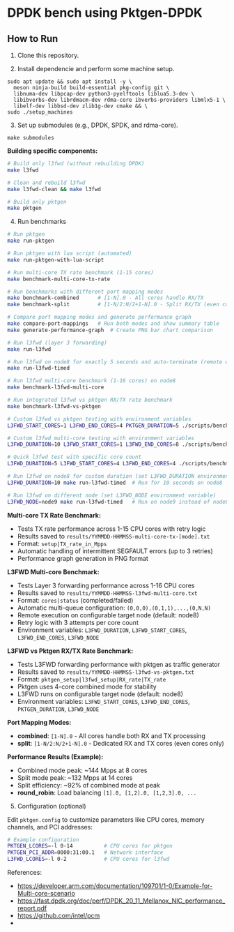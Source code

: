 # DPDK bench using Pktgen-DPDK



## How to Run 

1) Clone this repository.

2) Install dependencie and perform some machine setup.

```
sudo apt update && sudo apt install -y \
  meson ninja-build build-essential pkg-config git \
  libnuma-dev libpcap-dev python3-pyelftools liblua5.3-dev \
  libibverbs-dev librdmacm-dev rdma-core ibverbs-providers libmlx5-1 \
  libelf-dev libbsd-dev zlib1g-dev cmake && \
sudo ./setup_machines
```

3) Set up submodules (e.g., DPDK, SPDK, and rdma-core).

```
make submodules
```

**Building specific components:**
```bash
# Build only l3fwd (without rebuilding DPDK)
make l3fwd

# Clean and rebuild l3fwd
make l3fwd-clean && make l3fwd

# Build only pktgen
make pktgen
```

4) Run benchmarks

```bash
# Run pktgen
make run-pktgen

# Run pktgen with lua script (automated)
make run-pktgen-with-lua-script

# Run multi-core TX rate benchmark (1-15 cores)
make benchmark-multi-core-tx-rate

# Run benchmarks with different port mapping modes
make benchmark-combined      # [1-N].0 - All cores handle RX/TX
make benchmark-split         # [1-N/2:N/2+1-N].0 - Split RX/TX (even cores only)

# Compare port mapping modes and generate performance graph
make compare-port-mappings   # Run both modes and show summary table
make generate-performance-graph  # Create PNG bar chart comparison

# Run l3fwd (layer 3 forwarding)
make run-l3fwd

# Run l3fwd on node8 for exactly 5 seconds and auto-terminate (remote execution)
make run-l3fwd-timed

# Run l3fwd multi-core benchmark (1-16 cores) on node8
make benchmark-l3fwd-multi-core

# Run integrated l3fwd vs pktgen RX/TX rate benchmark  
make benchmark-l3fwd-vs-pktgen

# Custom l3fwd vs pktgen testing with environment variables
L3FWD_START_CORES=1 L3FWD_END_CORES=4 PKTGEN_DURATION=5 ./scripts/benchmark-l3fwd-vs-pktgen.sh

# Custom l3fwd multi-core testing with environment variables
L3FWD_DURATION=10 L3FWD_START_CORES=1 L3FWD_END_CORES=8 ./scripts/benchmark-l3fwd-multi-core.sh

# Quick l3fwd test with specific core count
L3FWD_DURATION=5 L3FWD_START_CORES=4 L3FWD_END_CORES=4 ./scripts/benchmark-l3fwd-multi-core.sh

# Run l3fwd on node8 for custom duration (set L3FWD_DURATION environment variable)
L3FWD_DURATION=10 make run-l3fwd-timed  # Run for 10 seconds on node8

# Run l3fwd on different node (set L3FWD_NODE environment variable)
L3FWD_NODE=node9 make run-l3fwd-timed   # Run on node9 instead of node8
```

**Multi-core TX Rate Benchmark:**
- Tests TX rate performance across 1-15 CPU cores with retry logic
- Results saved to `results/YYMMDD-HHMMSS-multi-core-tx-[mode].txt`
- Format: `setup|TX_rate_in_Mpps`
- Automatic handling of intermittent SEGFAULT errors (up to 3 retries)
- Performance graph generation in PNG format

**L3FWD Multi-core Benchmark:**
- Tests Layer 3 forwarding performance across 1-16 CPU cores
- Results saved to `results/YYMMDD-HHMMSS-l3fwd-multi-core.txt`
- Format: `cores|status` (completed/failed)
- Automatic multi-queue configuration: `(0,0,0),(0,1,1),...,(0,N,N)`
- Remote execution on configurable target node (default: node8)
- Retry logic with 3 attempts per core count
- Environment variables: `L3FWD_DURATION`, `L3FWD_START_CORES`, `L3FWD_END_CORES`, `L3FWD_NODE`

**L3FWD vs Pktgen RX/TX Rate Benchmark:**
- Tests L3FWD forwarding performance with pktgen as traffic generator
- Results saved to `results/YYMMDD-HHMMSS-l3fwd-vs-pktgen.txt`
- Format: `pktgen_setup|l3fwd_setup|RX_rate|TX_rate`
- Pktgen uses 4-core combined mode for stability
- L3FWD runs on configurable target node (default: node8)
- Environment variables: `L3FWD_START_CORES`, `L3FWD_END_CORES`, `PKTGEN_DURATION`, `L3FWD_NODE`

**Port Mapping Modes:**
- **combined**: `[1-N].0` - All cores handle both RX and TX processing
- **split**: `[1-N/2:N/2+1-N].0` - Dedicated RX and TX cores (even cores only)

**Performance Results (Example):**
- Combined mode peak: ~144 Mpps at 8 cores
- Split mode peak: ~132 Mpps at 14 cores  
- Split efficiency: ~92% of combined mode at peak
- **round_robin**: Load balancing `[1].0, [1,2].0, [1,2,3].0, ...`

5) Configuration (optional)

Edit `pktgen.config` to customize parameters like CPU cores, memory channels, and PCI addresses:

```bash
# Example configuration
PKTGEN_LCORES=-l 0-14          # CPU cores for pktgen
PKTGEN_PCI_ADDR=0000:31:00.1   # Network interface
L3FWD_LCORES=-l 0-2            # CPU cores for l3fwd
```


References:
- https://developer.arm.com/documentation/109701/1-0/Example-for-Multi-core-scenario
- https://fast.dpdk.org/doc/perf/DPDK_20_11_Mellanox_NIC_performance_report.pdf
- https://github.com/intel/pcm
- 